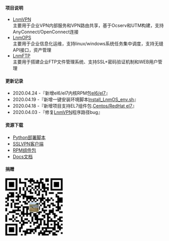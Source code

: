 #### 项目说明

- [LnmVPN](https://github.com/fxtxkktv/lnmVPN)<br>主要用于企业VPN内部服务和VPN路由共享，基于Ocserv和UTM构建，支持AnyConnect/OpenConnect连接<br>
- [LnmOPS](https://github.com/fxtxkktv/lnmOPS)<br>主要用于企业信息化运维，支持linux/windows系统任务集中调度，支持无缝API接口，资产管理<br>
- [LnmFTP](https://github.com/fxtxkktv/lnmFTP)<br>主要用于搭建企业FTP文件管理系统、支持SSL+密码验证机制和WEB用户管理<br>

####  更新记录

- 2020.04.24 -『新增el6/el7内核RPM包[el6/el7](https://github.com/fxtxkktv/fxtxkktv.github.io/tree/master/files/)』
- 2020.04.19 -『新增一键安装环境脚本[Install_LnmOS_env.sh](https://github.com/fxtxkktv/fxtxkktv.github.io/tree/master/files/)』
- 2020.04.18 -『新增项目支持EL7组件包.[Centos/RedHat el7](https://github.com/fxtxkktv/fxtxkktv.github.io/tree/master/files/RPM组件包/el7)』
- 2020.04.03 -『修复[LnmVPN](https://github.com/fxtxkktv/lnmVPN)程序路径bug』

####  资源下载

- [Python部署脚本](https://github.com/fxtxkktv/fxtxkktv.github.io/tree/master/files/Install_LnmOS_env.sh)
- [SSLVPN客户端](https://github.com/fxtxkktv/fxtxkktv.github.io/tree/master/files/SSLVPN客户端/)
- [RPM组件包](https://github.com/fxtxkktv/fxtxkktv.github.io/tree/master/files/RPM组件包/)
- [Docs文档](https://github.com/fxtxkktv/fxtxkktv.github.io/tree/master/files/Docs文档)

#### 捐赠
![其余界面](./assets/img/pay.jpg)
